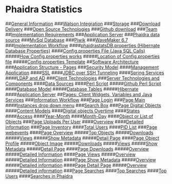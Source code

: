 # Phaidra Statistics

##[General Information](Phaidra_statistics/README.md)
###[Watson Integration](Phaidra_statistics/watson_integration.md)
###[Storage](Phaidra_statistics/storage_information.md)
###[Download Delivery](Phaidra_statistics/download_delivery.md)
###[Open Source Technologies](Phaidra_statistics/open_source_technologies.md)
###[Github download](Phaidra_statistics/phaidra_statistics_github_download.md)
###[Team](Phaidra_statistics/team.md)
##[Implementation Requirements](Phaidra_statistics/phaidra_statistics_-_requirements_for_deployment.md)
###[Application Server](Phaidra_statistics/application_serverrequirements.md)
###[Phaidra data source](Phaidra_statistics/phaidra_data_source.md)
###[MySql Database](Phaidra_statistics/mysql_database.md)
###[Piwik](Phaidra_statistics/piwik.md)
###[WaveMaker 6.7](Phaidra_statistics/wavemaker_67.md)
###[Implementation Workflow](Phaidra_statistics/implementation_workflow.md)
####[phaidrastatsDB.properties (Hibernate Database Properties)](Phaidra_statistics/phaidrastatsdbproperties_hibernate_database_proper.md)
####[Config.properties File (Java SQL Calls)](Phaidra_statistics/configproperties_file.md)
#####[How Config.properties works](Phaidra_statistics/how_configproperties_works.md)
#####[Location of Config.properties file](Phaidra_statistics/location_of_configproperties_file.md)
#####[Config.properties Template](Phaidra_statistics/configproperties_template.md)
##[Software Architecture](Phaidra_statistics/chapter1.md)
###[Application Structure - Pages](Phaidra_statistics/application_structure_-_pages.md)
###[Security Model](Phaidra_statistics/security_model.md)
####[Management Application](Phaidra_statistics/management_application.md)
####[SSL](Phaidra_statistics/ssl.md)
####[JDBC over SSH Tunneling](Phaidra_statistics/jdbc_over_ssh_tunneling.md)
####[Spring Services](Phaidra_statistics/spring_services.md)
####[LDAP and AD](Phaidra_statistics/ldap_and_ad.md)
###[Client Technologies](Phaidra_statistics/phaidra_statistics_application_client_technologies.md)
###[Server Technologies and Components](Phaidra_statistics/phaidra_statistics_server_technologies_and_compone.md)
####[Data Sources](Phaidra_statistics/data_sources.md)
####[Perl Script](Phaidra_statistics/perl_script.md)
#####[Github Perl Script](Phaidra_statistics/github_perl_script.md)
####[Database Model](Phaidra_statistics/database_model.md)
#####[Database Tables](Phaidra_statistics/database_tables.md)
#####[Hibernate](Phaidra_statistics/hibernate.md)
####[Application Server](Phaidra_statistics/application_server.md)
##[Pages: Client Widgets, Variables and Java Services](Phaidra_statistics/software_architecture__detail_information_from_cli.md)
###[Information Workflow](Phaidra_statistics/information_workflow.md)
###[Page Login](Phaidra_statistics/page_login_Widgets.md)
###[Page Main](Phaidra_statistics/page_main.md)
####[Instances drop down menu](Phaidra_statistics/instances_drop_down_menu.md)
###[Search Box](Phaidra_statistics/search.md)
###[Page Digital Objects](Phaidra_statistics/page_digital_objects.md)
####[Content Models](Phaidra_statistics/content_models.md)
####[Digital objects Overtime](Phaidra_statistics/digital_objects_in_repository.md)
####[States](Phaidra_statistics/states.md)
####[Access](Phaidra_statistics/access.md)
####[Year-Month](Phaidra_statistics/digital_objects_month.md)
####[Month-Day](Phaidra_statistics/digitalObjects_month.md)
####[Object or List of Objects](Phaidra_statistics/digital_objects_day.md)
###[Page Uploads Per User](Phaidra_statistics/page_uploads_per_user.md)
####[Overview](Phaidra_statistics/page_uploads_widgets_overview.md)
####[Detailed information](Phaidra_statistics/uploadsPerUser_detailed_information.md)
###[Page Inventory](Phaidra_statistics/page_inventory-widgets.md)
####[Total Users](Phaidra_statistics/total_users.md)
####[PID List](Phaidra_statistics/pid_list.md)
###[Page webevents](Phaidra_statistics/page_webevents-widgets.md)
####[Page Overview](Phaidra_statistics/page_overview.md)
#####[Top Objects](Phaidra_statistics/top_objects.md)
#####[Downloads](Phaidra_statistics/downloads.md)
#####[Views](Phaidra_statistics/views.md)
#####[Show Metadata](Phaidra_statistics/show_metadata.md)
#####[Detail Page](Phaidra_statistics/detail_page.md)
####[Page Object Profile](Phaidra_statistics/page_object_profile.md)
#####[Object Image](Phaidra_statistics/object_image.md)
#####[Downloads](Phaidra_statistics/downloads_pid.md)
#####[Views](Phaidra_statistics/views_pid.md)
#####[Show Metadata](Phaidra_statistics/show_metadata_pid.md)
#####[Detail Page](Phaidra_statistics/detail_page_pid.md)
####[Page Downloads](Phaidra_statistics/page_downloads.md)
#####[Overview](Phaidra_statistics/page_downloads_widgets_overview.md)
#####[Detailed Information](Phaidra_statistics/page_downloads_widgets_detailed_information.md)
####[Page Views](Phaidra_statistics/page_views_widgets.md)
#####[Overview](Phaidra_statistics/pageViews-overviewWidgets.md)
#####[Detailed Information](Phaidra_statistics/pageviews_detailed_information.md)
####[Page Show Metadata](Phaidra_statistics/page_show_metadata_widgets.md)
#####[Overview](Phaidra_statistics/pageShowMetadata_overviewWidgets.md)
#####[Detailed information](Phaidra_statistics/pageshowmetadata_detailed_information.md)
####[Page Detail Page](Phaidra_statistics/page_detail_page_widgets.md)
#####[Overview](Phaidra_statistics/pageDetailPage_overviewWidgets.md)
#####[Detailed information](Phaidra_statistics/pagedetailpage_detailed_information.md)
###[Page Searches](Phaidra_statistics/page_searches.md)
####[Top Searches](Phaidra_statistics/searches_top_searches.md)
####[Top Users](Phaidra_statistics/searches_top_users.md)
####[Searches in Phaidra](Phaidra_statistics/searches_searches_in_phaidra.md)